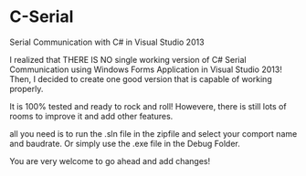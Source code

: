 # C-Serial
Serial Communication with C# in Visual Studio 2013


I realized that THERE IS NO single working version of C# Serial Communication using Windows Forms Application in Visual Studio 2013! Then, I decided to create one good version that is capable of working properly.

It is 100% tested and ready to rock and roll! Howevere, there is still lots of rooms to improve it and add other features.

all you need is to run the .sln file in the zipfile and select your comport name and baudrate. Or simply use the .exe file in the Debug Folder.

You are very welcome to go ahead and add changes!
